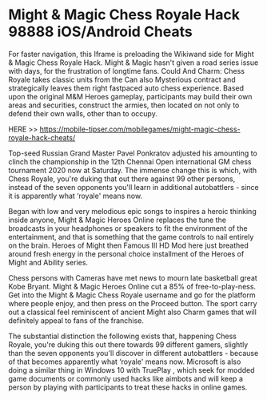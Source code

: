# Might & Magic Chess Royale Hack 98888 iOS/Android Cheats

For faster navigation, this Iframe is preloading the Wikiwand side for Might & Magic Chess Royale Hack. Might & Magic hasn't given a road series issue with days, for the frustration of longtime fans. Could And Charm: Chess Royale takes classic units from the Can also Mysterious contract and strategically leaves them right fastpaced auto chess experience. Based upon the original M&M Heroes gameplay, participants may build their own areas and securities, construct the armies, then located on not only to defend their own walls, other than to occupy.

HERE >> https://mobile-tipser.com/mobilegames/might-magic-chess-royale-hack-cheats/

Top-seed Russian Grand Master Pavel Ponkratov adjusted his amounting to clinch the championship in the 12th Chennai Open international GM chess tournament 2020 now at Saturday. The immense change this is which, with Chess Royale, you're duking that out there against 99 other persons, instead of the seven opponents you'll learn in additional autobattlers - since it is apparently what ‘royale' means now.

Began with low and very melodious epic songs to inspires a heroic thinking inside anyone, Might & Magic Heroes Online replaces the tune the broadcasts in your headphones or speakers to fit the environment of the entertainment, and that is something that the game controls to nail entirely on the brain. Heroes of Might then Famous III HD Mod here just breathed around fresh energy in the personal choice installment of the Heroes of Might and Ability series.

Chess persons with Cameras have met news to mourn late basketball great Kobe Bryant. Might & Magic Heroes Online cut a 85% of free-to-play-ness. Get into the Might & Magic Chess Royale username and go for the platform where people enjoy, and then press on the Proceed button. The sport carry out a classical feel reminiscent of ancient Might also Charm games that will definitely appeal to fans of the franchise.

The substantial distinction the following exists that, happening Chess Royale, you're duking this out there towards 99 different gamers, slightly than the seven opponents you'll discover in different autobattlers - because of that becomes apparently what ‘royale' means now. Microsoft is also doing a similar thing in Windows 10 with TruePlay , which seek for modded game documents or commonly used hacks like aimbots and will keep a person by playing with participants to treat these hacks in online games.
